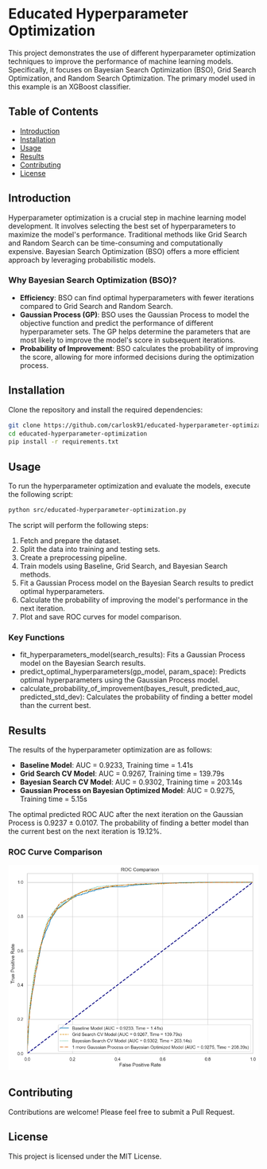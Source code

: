 # Educated Hyperparameter Optimization

This project demonstrates the use of different hyperparameter optimization techniques to improve the performance of machine learning models. Specifically, it focuses on Bayesian Search Optimization (BSO), Grid Search Optimization, and Random Search Optimization. The primary model used in this example is an XGBoost classifier.

## Table of Contents

- [Introduction](#introduction)
- [Installation](#installation)
- [Usage](#usage)
- [Results](#results)
- [Contributing](#contributing)
- [License](#license)

## Introduction

Hyperparameter optimization is a crucial step in machine learning model development. It involves selecting the best set of hyperparameters to maximize the model's performance. Traditional methods like Grid Search and Random Search can be time-consuming and computationally expensive. Bayesian Search Optimization (BSO) offers a more efficient approach by leveraging probabilistic models.

### Why Bayesian Search Optimization (BSO)?

- **Efficiency**: BSO can find optimal hyperparameters with fewer iterations compared to Grid Search and Random Search.
- **Gaussian Process (GP)**: BSO uses the Gaussian Process to model the objective function and predict the performance of different hyperparameter sets. The GP helps determine the parameters that are most likely to improve the model's score in subsequent iterations.
- **Probability of Improvement**: BSO calculates the probability of improving the score, allowing for more informed decisions during the optimization process.

## Installation

Clone the repository and install the required dependencies:

```bash
git clone https://github.com/carlosk91/educated-hyperparameter-optimization.git
cd educated-hyperparameter-optimization
pip install -r requirements.txt
```

## Usage

To run the hyperparameter optimization and evaluate the models, execute the following script:

```bash
python src/educated-hyperparameter-optimization.py
```

The script will perform the following steps:

1. Fetch and prepare the dataset.
2. Split the data into training and testing sets.
3. Create a preprocessing pipeline.
4. Train models using Baseline, Grid Search, and Bayesian Search methods.
5. Fit a Gaussian Process model on the Bayesian Search results to predict optimal hyperparameters.
6. Calculate the probability of improving the model's performance in the next iteration.
7. Plot and save ROC curves for model comparison.

### Key Functions

- fit_hyperparameters_model(search_results): Fits a Gaussian Process model on the Bayesian Search results.
- predict_optimal_hyperparameters(gp_model, param_space): Predicts optimal hyperparameters using the Gaussian Process model.
- calculate_probability_of_improvement(bayes_result, predicted_auc, predicted_std_dev): Calculates the probability of finding a better model than the current best.

## Results

The results of the hyperparameter optimization are as follows:

- **Baseline Model**: AUC = 0.9233, Training time = 1.41s
- **Grid Search CV Model**: AUC = 0.9267, Training time = 139.79s
- **Bayesian Search CV Model**: AUC = 0.9302, Training time = 203.14s
- **Gaussian Process on Bayesian Optimized Model**: AUC = 0.9275, Training time = 5.15s

The optimal predicted ROC AUC after the next iteration on the Gaussian Process is 0.9237 ± 0.0107. The probability of finding a better model than the current best on the next iteration is 19.12%.

### ROC Curve Comparison
![ROC Comparison](images/ROC_comparison.png)

## Contributing

Contributions are welcome! Please feel free to submit a Pull Request.

## License

This project is licensed under the MIT License.
